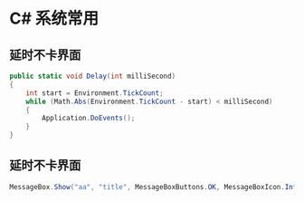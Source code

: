 # C# 系统常用

## 延时不卡界面

```c#
public static void Delay(int milliSecond)
{
    int start = Environment.TickCount;
    while (Math.Abs(Environment.TickCount - start) < milliSecond)
    {
        Application.DoEvents();
    }
} 
```

## 延时不卡界面

```c#
MessageBox.Show("aa", "title", MessageBoxButtons.OK, MessageBoxIcon.Information);
```

